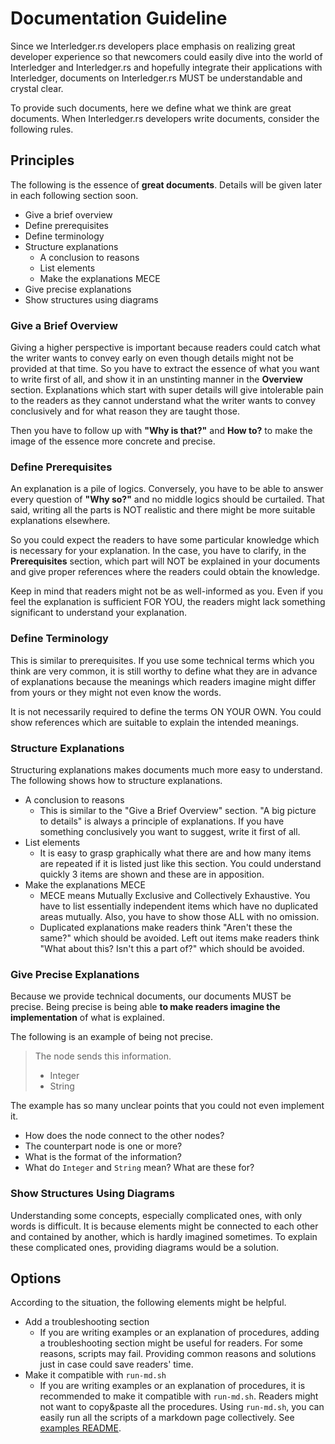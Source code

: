 # Documentation Guideline

Since we Interledger.rs developers place emphasis on realizing great developer experience so that newcomers could easily dive into the world of Interledger and Interledger.rs and hopefully integrate their applications with Interledger, documents on Interledger.rs MUST be understandable and crystal clear.

To provide such documents, here we define what we think are great documents. When Interledger.rs developers write documents, consider the following rules.

## Principles

The following is the essence of **great documents**. Details will be given later in each following section soon.

- Give a brief overview
- Define prerequisites
- Define terminology
- Structure explanations
    - A conclusion to reasons
    - List elements
    - Make the explanations MECE
- Give precise explanations
- Show structures using diagrams

### Give a Brief Overview
Giving a higher perspective is important because readers could catch what the writer wants to convey early on even though details might not be provided at that time. So you have to extract the essence of what you want to write first of all, and show it in an unstinting manner in the **Overview** section. Explanations which start with super details will give intolerable pain to the readers as they cannot understand what the writer wants to convey conclusively and for what reason they are taught those.

Then you have to follow up with **"Why is that?"** and **How to?** to make the image of the essence more concrete and precise.

### Define Prerequisites
An explanation is a pile of logics. Conversely, you have to be able to answer every question of **"Why so?"** and no middle logics should be curtailed. That said, writing all the parts is NOT realistic and there might be more suitable explanations elsewhere.

So you could expect the readers to have some particular knowledge which is necessary for your explanation. In the case, you have to clarify, in the **Prerequisites** section, which part will NOT be explained in your documents and give proper references where the readers could obtain the knowledge.

Keep in mind that readers might not be as well-informed as you. Even if you feel the explanation is sufficient FOR YOU, the readers might lack something significant to understand your explanation.

### Define Terminology
This is similar to prerequisites. If you use some technical terms which you think are very common, it is still worthy to define what they are in advance of explanations because the meanings which readers imagine might differ from yours or they might not even know the words.

It is not necessarily required to define the terms ON YOUR OWN. You could show references which are suitable to explain the intended meanings.

### Structure Explanations
Structuring explanations makes documents much more easy to understand. The following shows how to structure explanations.

- A conclusion to reasons
    - This is similar to the "Give a Brief Overview" section. "A big picture to details" is always a principle of explanations. If you have something conclusively you want to suggest, write it first of all.
- List elements
    - It is easy to grasp graphically what there are and how many items are repeated if it is listed just like this section. You could understand quickly 3 items are shown and these are in apposition.
- Make the explanations MECE
    - MECE means Mutually Exclusive and Collectively Exhaustive. You have to list essentially independent items which have no duplicated areas mutually. Also, you have to show those ALL with no omission.
    - Duplicated explanations make readers think "Aren't these the same?" which should be avoided. Left out items make readers think "What about this? Isn't this a part of?" which should be avoided.

### Give Precise Explanations
Because we provide technical documents, our documents MUST be precise. Being precise is being able **to make readers imagine the implementation** of what is explained.

The following is an example of being not precise.

> The node sends this information.
> - Integer
> - String

The example has so many unclear points that you could not even implement it.

- How does the node connect to the other nodes?
- The counterpart node is one or more?
- What is the format of the information?
- What do `Integer` and `String` mean? What are these for?

### Show Structures Using Diagrams
Understanding some concepts, especially complicated ones, with only words is difficult. It is because elements might be connected to each other and contained by another, which is hardly imagined sometimes. To explain these complicated ones, providing diagrams would be a solution.

## Options
According to the situation, the following elements might be helpful.

- Add a troubleshooting section
    - If you are writing examples or an explanation of procedures, adding a troubleshooting section might be useful for readers. For some reasons, scripts may fail. Providing common reasons and solutions just in case could save readers' time.
- Make it compatible with `run-md.sh`
    - If you are writing examples or an explanation of procedures, it is recommended to make it compatible with `run-md.sh`. Readers might not want to copy&paste all the procedures. Using `run-md.sh`, you can easily run all the scripts of a markdown page collectively. See [examples README](../examples/README.md).
